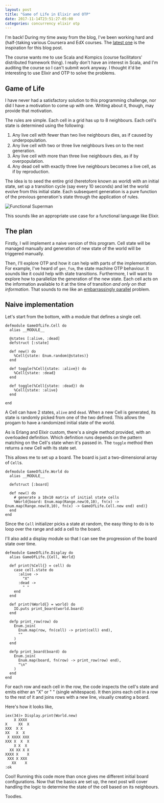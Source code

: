 ```yaml
---
layout: post
title: "Game of Life in Elixir and OTP"
date: 2017-11-14T23:51:27-05:00
categories: concurrency elixir otp
---
```


I'm back! During my time away from the blog, I've been working hard and (half-)taking various Coursera and EdX courses. The [latest one](https://courses.edx.org/courses/course-v1:KTHx+ID2203.1x+3T_2017/course/) is the inspiration for this blog post.

The course wants me to use Scala and Kompics (course facilitators' distributed framework thing). I really don't have an interest in Scala, and I'm auditing the course so I can't submit work anyway. I thought it'd be interesting to use Elixir and OTP to solve the problems.

## Game of Life

I have never had a satisfactory solution to this programming challenge, nor did I have a motivation to come up with one. Writing about it, though, may provide that motivation.

The rules are simple. Each cell in a grid has up to 8 neighbours. Each cell's state is determined using the following:

1. Any live cell with fewer than two live neighbours dies, as if caused by underpopulation.
2. Any live cell with two or three live neighbours lives on to the next generation.
3. Any live cell with more than three live neighbours dies, as if by overpopulation.
4. Any dead cell with exactly three live neighbours becomes a live cell, as if by reproduction.

The idea is to seed the entire grid (heretofore known as _world_) with an initial state, set up a transition cycle (say every 10 seconds) and let the world evolve from this initial state. Each subsequent generation is a pure function of the previous generation's state through the application of rules.

![Functional Superman](/images/sounds_like_a_job_for_a_functional_language.jpg)

This sounds like an appropriate use case for a functional language like Elixir.

## The plan

Firstly, I will implement a naive version of this program. Cell state will be managed manually and generation of new state of the world will be triggered manually.

Then, I'll explore OTP and how it can help with parts of the implementation. For example, I've heard of `gen_fsm`, the state machine OTP behaviour. It sounds like it could help with state transitions. Furthermore, I will want to explore how to parallelize the generation of the new state. Each cell acts on the information available to it at the time of transition _and only on that information_. That sounds to me like an [embarrassingly parallel](https://en.wikipedia.org/wiki/Embarrassingly_parallel) problem.

## Naive implementation

Let's start from the bottom, with a module that defines a single cell.

```
defmodule GameOfLife.Cell do
  alias __MODULE__

  @states [:alive, :dead]
  defstruct [:state]

  def new() do
    %Cell{state: Enum.random(@states)}
  end

  def toggle(%Cell{state: :alive}) do
    %Cell{state: :dead}
  end

  def toggle(%Cell{state: :dead}) do
    %Cell{state: :alive}
  end

end
```

A Cell can have 2 states, `alive` and `dead`. When a new Cell is generated, its state is randomly picked from one of the two defined. This allows the progam to have a randomized initial state of the world.

As is Erlang and Elixir custom, there's a single method provided, with an overloaded definition. Which definition runs depends on the pattern matching on the Cell's state when it's passed in. The `toggle` method then returns a new Cell with its state set.

This allows me to set up a board. The board is just a two-dimensional array of `Cell`s. 

```
defmodule GameOfLife.World do
  alias __MODULE__

  defstruct [:board]

  def new() do
    # generate a 10x10 matrix of initial state cells
    %World{board: Enum.map(Range.new(0,10), fn(x) -> Enum.map(Range.new(0,10), fn(x) -> GameOfLife.Cell.new end) end)}
  end
end

```

Since the `Cell` initializer picks a state at random, the easy thing to do is to loop over the range and add a cell to the board.

I'll also add a display module so that I can see the progression of the board state over time.

```
defmodule GameOfLife.Display do
  alias GameOfLife.{Cell, World}

  def print(%Cell{} = cell) do
    case cell.state do
      :alive ->
        "X"
      :dead ->
        " "
    end
  end

  def print(%World{} = world) do
    IO.puts print_board(world.board)
  end

  defp print_row(row) do
    Enum.join(
      Enum.map(row, fn(cell) -> print(cell) end),
      ""
    )
  end

  defp print_board(board) do
    Enum.join(
      Enum.map(board, fn(row) -> print_row(row) end),
      "\n"
    )
  end
end

```

For each row and each cell in the row, the code inspects the cell's state and emits either an "X" or " " (single whitespace). It then joins each cell in a row to the rest of it and joins rows with a new line, visually creating a board.

Here's how it looks like,

```
iex(34)> Display.print(World.new)
    X XXXX
X     XX  X
XXX  X X
XX   X  X
 X XXXX XXX
XXX X  X  X
    X X  X
  XX XX X X
XXXX X    X
 XXX X XXX
   XX    X
:ok
```

Cool! Running this code more than once gives me different initial board configurations. Now that the basics are set up, the next post will cover handling the logic to determine the state of the cell based on its neighbours.

Toodles.

